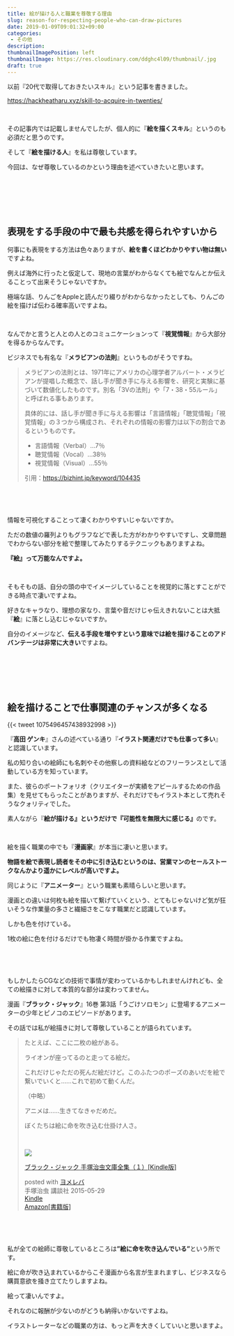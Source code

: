 ```yaml
---
title: 絵が描ける人と職業を尊敬する理由
slug: reason-for-respecting-people-who-can-draw-pictures
date: 2019-01-09T09:01:32+09:00
categories: 
 - その他
description: 
thumbnailImagePosition: left
thumbnailImage: https://res.cloudinary.com/ddghc4l09/thumbnail/.jpg
draft: true
---
```


<!--more-->

以前『20代で取得しておきたいスキル』という記事を書きました。

https://hackheatharu.xyz/skill-to-acquire-in-twenties/

&nbsp;

その記事内では記載しませんでしたが、個人的に『<strong>絵を描くスキル</strong>』というのも必須だと思うのです。

そして『<strong>絵を描ける人</strong>』を私は尊敬しています。

今回は、なぜ尊敬しているのかという理由を述べていきたいと思います。

&nbsp;

&nbsp;

&nbsp;
<h2>表現をする手段の中で最も共感を得られやすいから</h2>
何事にも表現をする方法は色々ありますが、<strong>絵を書くほどわかりやすい物は無い</strong>ですよね。

例えば海外に行ったと仮定して、現地の言葉がわからなくても絵でなんとか伝えることって出来そうじゃないですか。

極端な話、りんごをAppleと読んだり綴りがわからなかったとしても、りんごの絵を描けば伝わる確率高いですよね。

&nbsp;

なんでかと言うと人との人とのコミュニケーションって『<strong>視覚情報</strong>』から大部分を得るからなんです。

ビジネスでも有名な『<strong>メラビアンの法則</strong>』というものがそうですね。
<blockquote>メラビアンの法則とは、1971年にアメリカの心理学者アルバート・メラビアンが提唱した概念で、話し手が聞き手に与える影響を、研究と実験に基づいて数値化したものです。別名「3Vの法則」や「7・38・55ルール」と呼ばれる事もあります。

具体的には、話し手が聞き手に与える影響は「言語情報」「聴覚情報」「視覚情報」の３つから構成され、それぞれの情報の影響力は以下の割合であるというものです。
<ul>
 	<li id="summary">言語情報（Verbal）…7％</li>
 	<li id="summary">聴覚情報（Vocal）…38％</li>
 	<li id="summary">視覚情報（Visual）…55％</li>
</ul>
引用：<a href="https://bizhint.jp/keyword/104435">https://bizhint.jp/keyword/104435</a></blockquote>
&nbsp;

&nbsp;

情報を可視化することって凄くわかりやすいじゃないですか。

ただの数値の羅列よりもグラフなどで表した方がわかりやすいですし、文章問題でわからない部分を絵で整理してみたりするテクニックもありますよね。

<strong>『絵』って万能なんですよ。</strong>

&nbsp;

そもそもの話、自分の頭の中でイメージしていることを視覚的に落とすことができる時点で凄いですよね。

好きなキャラなり、理想の家なり、言葉や音だけじゃ伝えきれないことは大抵『<strong>絵</strong>』に落とし込むじゃないですか。

自分のイメージなど、<strong>伝える手段を増やすという意味では絵を描けることのアドバンテージは非常に大きい</strong>ですよね。

&nbsp;

&nbsp;

&nbsp;
<h2>絵を描けることで仕事関連のチャンスが多くなる</h2>
{{< tweet 1075496457438932998 >}}
&nbsp;

『<strong>高田 ゲンキ</strong>』さんの述べている通り『<strong>イラスト関連だけでも仕事って多い</strong>』と認識しています。

私の知り合いの絵師にも名刺やその他察しの資料絵などのフリーランスとして活動している方を知っています。

また、彼らのポートフォリオ（クリエイターが実績をアピールするための作品集）を見せてもらったことがありますが、それだけでもイラスト本として売れそうなクォリティでした。

素人ながら『<strong>絵が描ける』というだけで『可能性を無限大に感じる』</strong>のです。

&nbsp;

絵を描く職業の中でも『<strong>漫画家</strong>』が本当に凄いと思います。

<strong>物語を絵で表現し読者をその中に引き込むというのは、営業マンのセールストークなんかより遥かにレベルが高いですよ。</strong>

同じように『<strong>アニメーター</strong>』という職業も素晴らしいと思います。

漫画との違いは何枚も絵を描いて繋げていくという、とてもじゃないけど気が狂いそうな作業量の多さと繊細さをこなす職業だと認識しています。

しかも色を付けている。

1枚の絵に色を付けるだけでも物凄く時間が掛かる作業ですよね。

&nbsp;

&nbsp;

もしかしたらCGなどの技術で事情が変わっているかもしれませんけれども、全ての絵描きに対して本質的な部分は変わってません。

漫画『<strong>ブラック・ジャック</strong>』16巻 第3話「うごけソロモン」に登場するアニメーターの少年とピノコのエピソードがあります。

その話では私が絵描きに対して尊敬していることが語られています。
<blockquote>たとえば、ここに二枚の絵がある。

ライオンが座ってるのと走ってる絵だ。

これだけじゃただの死んだ絵だけど。このふたつのポーズのあいだを絵で繋いでいくと……これで初めて動くんだ。

（中略）

アニメは……生きてなきゃだめだ。

ぼくたちは絵に命を吹き込む仕掛け人さ。

&nbsp;
<div class="cstmreba">
<div class="booklink-box">
<div class="booklink-image"><a href="https://www.amazon.co.jp/exec/obidos/asin/B00XPFVMJA/25haruhiro03-22/" target="_blank" rel="noopener"><img style="border: none;" src="https://images-fe.ssl-images-amazon.com/images/I/51cIWS26W6L._SL160_.jpg" /></a></div>
<div class="booklink-info">
<div class="booklink-name">

<a href="https://www.amazon.co.jp/exec/obidos/asin/B00XPFVMJA/25haruhiro03-22/" target="_blank" rel="noopener">ブラック・ジャック 手塚治虫文庫全集（１）[Kindle版]</a>
<div class="booklink-powered-date">posted with <a href="https://yomereba.com" target="_blank" rel="nofollow noopener">ヨメレバ</a></div>
</div>
<div class="booklink-detail">手塚治虫 講談社 2015-05-29</div>
<div class="booklink-link2">
<div class="shoplinkkindle"><a href="https://www.amazon.co.jp/exec/obidos/ASIN/B00XPFVMJA/25haruhiro03-22/" target="_blank" rel="noopener">Kindle</a></div>
<div class="shoplinkamazon"><a href="https://www.amazon.co.jp/exec/obidos/ASIN/4063737586/25haruhiro03-22/" target="_blank" rel="noopener">Amazon[書籍版]</a></div>
</div>
</div>
<div class="booklink-footer"></div>
</div>
</div></blockquote>
&nbsp;

&nbsp;

私が全ての絵師に尊敬しているところは<strong>”絵に命を吹き込んでいる”</strong>という所です。

絵に命が吹き込まれているからこそ漫画から名言が生まれますし、ビジネスなら購買意欲を掻き立てたりしますよね。

絵って凄いんですよ。

それなのに報酬が少ないのがどうも納得いかないですよね。

イラストレーターなどの職業の方は、もっと声を大きくしていいと思いますよ。
